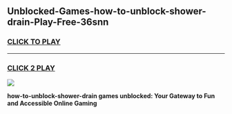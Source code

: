 
## Unblocked-Games-how-to-unblock-shower-drain-Play-Free-36snn
<h3>
<a href="https://premium76.site?title=how-to-unblock-shower-drain&ref=23A">CLICK TO PLAY</a></h3>
<hr>

<h3>
<a href="https://premium76.site?title=how-to-unblock-shower-drain&ref=23A">CLICK 2 PLAY</a>
  
</h3>

<a href="https://premium76.site?title=how-to-unblock-shower-drain&ref=23A"><img src="https://clearcache.store/games.png"></a>


**how-to-unblock-shower-drain games unblocked: Your Gateway to Fun and Accessible Online Gaming**
